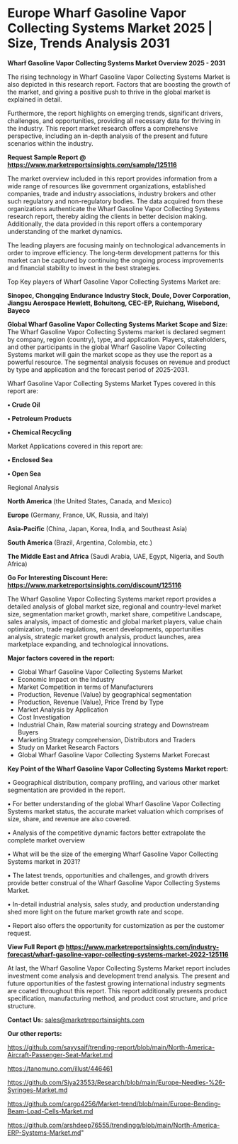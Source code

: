  # Europe Wharf Gasoline Vapor Collecting Systems Market 2025 | Size, Trends Analysis 2031

<Strong> Wharf Gasoline Vapor Collecting Systems Market Overview 2025 - 2031</strong>

The rising technology in Wharf Gasoline Vapor Collecting Systems Market is also depicted in this research report. Factors that are boosting the growth of the market, and giving a positive push to thrive in the global market is explained in detail.

Furthermore, the report highlights on emerging trends, significant drivers, challenges, and opportunities, providing all necessary data for thriving in the industry. This report market research offers a comprehensive perspective, including an in-depth analysis of the present and future scenarios within the industry.

<strong>Request Sample Report @ <a href=https://www.marketreportsinsights.com/sample/125116>https://www.marketreportsinsights.com/sample/125116</a></strong>

The market overview included in this report provides information from a wide range of resources like government organizations, established companies, trade and industry associations, industry brokers and other such regulatory and non-regulatory bodies. The data acquired from these organizations authenticate the Wharf Gasoline Vapor Collecting Systems research report, thereby aiding the clients in better decision making. Additionally, the data provided in this report offers a contemporary understanding of the market dynamics.

The leading players are focusing mainly on technological advancements in order to improve efficiency. The long-term development patterns for this market can be captured by continuing the ongoing process improvements and financial stability to invest in the best strategies.

Top Key players of Wharf Gasoline Vapor Collecting Systems Market are:

<strong>Sinopec, Chongqing Endurance Industry Stock, Doule, Dover Corporation, Jiangsu Aerospace Hewlett, Bohuitong, CEC-EP, Ruichang, Wisebond, Bayeco</strong>

<strong><b>Global Wharf Gasoline Vapor Collecting Systems Market Scope and Size:</b></strong>
The Wharf Gasoline Vapor Collecting Systems market is declared segment by company, region (country), type, and application. Players, stakeholders, and other participants in the global Wharf Gasoline Vapor Collecting Systems market will gain the market scope as they use the report as a powerful resource. The segmental analysis focuses on revenue and product by type and application and the forecast period of 2025-2031.

Wharf Gasoline Vapor Collecting Systems Market Types covered in this report are:

<strong>• Crude Oil

• Petroleum Products

• Chemical Recycling</strong>

Market Applications covered in this report are:

<strong>• Enclosed Sea

• Open Sea</strong> 

Regional Analysis

<strong>North America</strong> (the United States, Canada, and Mexico)

<strong>Europe</strong> (Germany, France, UK, Russia, and Italy)

<strong>Asia-Pacific</strong> (China, Japan, Korea, India, and Southeast Asia)

<strong>South America</strong> (Brazil, Argentina, Colombia, etc.)

<strong>The Middle East and Africa</strong> (Saudi Arabia, UAE, Egypt, Nigeria, and South Africa)

<strong>Go For Interesting Discount Here: <a href=https://www.marketreportsinsights.com/discount/125116>https://www.marketreportsinsights.com/discount/125116</a></strong>

The Wharf Gasoline Vapor Collecting Systems market report provides a detailed analysis of global market size, regional and country-level market size, segmentation market growth, market share, competitive Landscape, sales analysis, impact of domestic and global market players, value chain optimization, trade regulations, recent developments, opportunities analysis, strategic market growth analysis, product launches, area marketplace expanding, and technological innovations.

<strong><b>Major factors covered in the report:</b></strong>
<ul>
  <li>Global Wharf Gasoline Vapor Collecting Systems Market </li>
  <li>Economic Impact on the Industry</li>
  <li>Market Competition in terms of Manufacturers</li>
  <li>Production, Revenue (Value) by geographical segmentation</li>
  <li>Production, Revenue (Value), Price Trend by Type</li>
  <li>Market Analysis by Application</li>
  <li>Cost Investigation</li>
  <li>Industrial Chain, Raw material sourcing strategy and Downstream Buyers</li>
  <li>Marketing Strategy comprehension, Distributors and Traders</li>
  <li>Study on Market Research Factors</li>
  <li>Global Wharf Gasoline Vapor Collecting Systems Market Forecast</li>
</ul>

<strong><b>Key Point of the Wharf Gasoline Vapor Collecting Systems Market report:</b></strong>

• Geographical distribution, company profiling, and various other market segmentation are provided in the report.

• For better understanding of the global Wharf Gasoline Vapor Collecting Systems market status, the accurate market valuation which comprises of size, share, and revenue are also covered.

• Analysis of the competitive dynamic factors better extrapolate the complete market overview

• What will be the size of the emerging Wharf Gasoline Vapor Collecting Systems market in 2031?

• The latest trends, opportunities and challenges, and growth drivers provide better construal of the Wharf Gasoline Vapor Collecting Systems Market.

• In-detail industrial analysis, sales study, and production understanding shed more light on the future market growth rate and scope.

• Report also offers the opportunity for customization as per the customer request.

<strong><b>View Full Report @ <a href=https://www.marketreportsinsights.com/industry-forecast/wharf-gasoline-vapor-collecting-systems-market-2022-125116>https://www.marketreportsinsights.com/industry-forecast/wharf-gasoline-vapor-collecting-systems-market-2022-125116</a></b></strong>


At last, the Wharf Gasoline Vapor Collecting Systems Market report includes investment come analysis and development trend analysis. The present and future opportunities of the fastest growing international industry segments are coated throughout this report. This report additionally presents product specification, manufacturing method, and product cost structure, and price structure.

<strong>Contact Us:</strong>
sales@marketreportsinsights.com

<strong>Our other reports:</strong>

<a href=https://github.com/sayysaif/trending-report/blob/main/North-America-Aircraft-Passenger-Seat-Market.md>https://github.com/sayysaif/trending-report/blob/main/North-America-Aircraft-Passenger-Seat-Market.md</a>

<a href=https://tanomuno.com/illust/446461>https://tanomuno.com/illust/446461</a>

<a href=https://github.com/Siya23553/Research/blob/main/Europe-Needles-%26-Syringes-Market.md>https://github.com/Siya23553/Research/blob/main/Europe-Needles-%26-Syringes-Market.md</a>

<a href=https://github.com/cargo4256/Market-trend/blob/main/Europe-Bending-Beam-Load-Cells-Market.md>https://github.com/cargo4256/Market-trend/blob/main/Europe-Bending-Beam-Load-Cells-Market.md</a>

<a href=https://github.com/arshdeep76555/trendingg/blob/main/North-America-ERP-Systems-Market.md>https://github.com/arshdeep76555/trendingg/blob/main/North-America-ERP-Systems-Market.md</a>"
